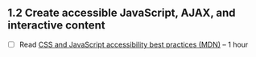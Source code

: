 ## 1.2 Create accessible JavaScript, AJAX, and interactive content

- [ ] Read [CSS and JavaScript accessibility best practices (MDN)](https://developer.mozilla.org/en-US/docs/Learn_web_development/Core/Accessibility/CSS_and_JavaScript) – 1 hour
